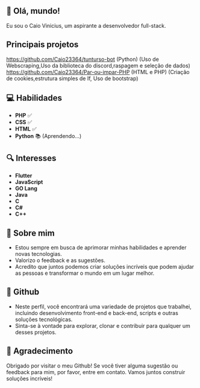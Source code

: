 ## 👋 Olá, mundo!

Eu sou o Caio Vinicius, um aspirante a desenvolvedor full-stack.
## Principais projetos
https://github.com/Caio23364/tunturso-bot (Python) (Uso de Webscraping,Uso da biblioteca do discord,raspagem e seleção de dados)
https://github.com/Caio23364/Par-ou-impar-PHP (HTML e PHP) (Criação de cookies,estrutura simples de If, Uso de bootstrap)
## 💻 Habilidades

- **PHP** ✅ 
- **CSS** ✅ 
- **HTML** ✅ 
- **Python** 📚 (Aprendendo...)

## 🔍 Interesses

- **Flutter**
- **JavaScript**
- **GO Lang**
- **Java**
- **C**
- **C#**
- **C++**

## 🚀 Sobre mim

- Estou sempre em busca de aprimorar minhas habilidades e aprender novas tecnologias.
- Valorizo o feedback e as sugestões.
- Acredito que juntos podemos criar soluções incríveis que podem ajudar as pessoas e transformar o mundo em um lugar melhor.

## 📂 Github

- Neste perfil, você encontrará uma variedade de projetos que trabalhei, incluindo desenvolvimento front-end e back-end, scripts e outras soluções tecnológicas.
- Sinta-se à vontade para explorar, clonar e contribuir para qualquer um desses projetos. 

## 🙏 Agradecimento

Obrigado por visitar o meu Github! Se você tiver alguma sugestão ou feedback para mim, por favor, entre em contato. Vamos juntos construir soluções incríveis!
